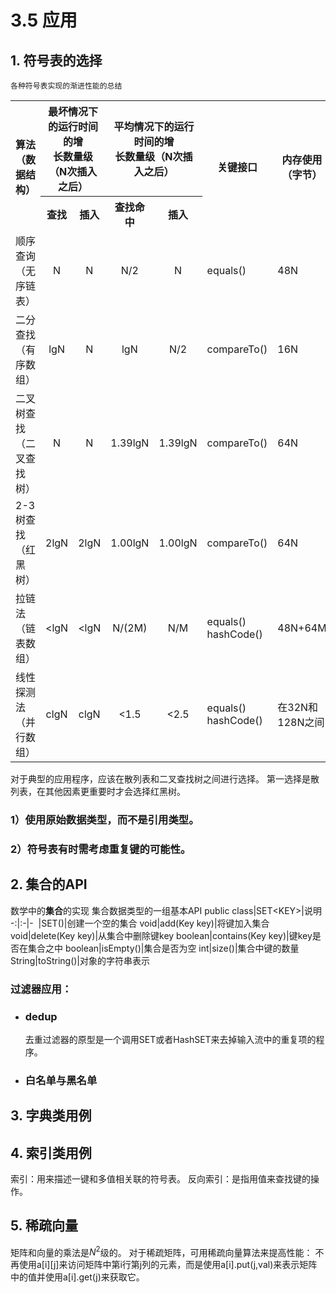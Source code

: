 # 3.5 应用
## 1. 符号表的选择
    各种符号表实现的渐进性能的总结

<table>
    <tr>
        <th rowspan="2">算法（数据结构）</th>
        <th colspan="2">最坏情况下的运行时间的增<br>长数量级（N次插入之后）</th>
        <th colspan="2">平均情况下的运行时间的增<br>长数量级（N次插入之后）</th>
        <th rowspan="2">关键接口</th>
        <th rowspan="2">内存使用（字节）</th>
    </tr>
    <tr>
        <th>查找</th>
        <th>插入</th> 
        <th>查找命中</th>
        <th>插入</th>        
    </tr>
    <tr>
        <td>顺序查询（无序链表）</td>
        <td align="center">N</td>
        <td align="center">N</td>
        <td align="center">N/2</td>
        <td align="center">N</td>
        <td>equals()</td>
        <td>48N</td>
    </tr>
    <tr>
        <td>二分查找（有序数组）</td>
        <td align="center">lgN</td>
        <td align="center">N</td>
        <td align="center">lgN</td>
        <td align="center">N/2</td>
        <td>compareTo()</td>
        <td>16N</td>
    </tr>
    <tr>
        <td>二叉树查找（二叉查找树）</td>
        <td align="center">N</td>
        <td align="center">N</td>
        <td align="center">1.39lgN</td>
        <td align="center">1.39lgN</td>
        <td>compareTo()</td>
        <td>64N</td>
    </tr>
    <tr>
        <td>2-3树查找（红黑树）</td>
        <td align="center">2lgN</td>
        <td align="center">2lgN</td>
        <td align="center">1.00lgN</td>
        <td align="center">1.00lgN</td>
        <td>compareTo()</td>
        <td>64N</td>
    </tr>
    <tr>
        <td>拉链法（链表数组）</td>
        <td align="center">&lt;lgN</td>
        <td align="center">&lt;lgN</td>
        <td align="center">N/(2M)</td>
        <td align="center">N/M</td>
        <td>equals()<br>hashCode()</td>
        <td>48N+64M</td>
    </tr>
    <tr>
        <td>线性探测法（并行数组）</td>
        <td align="center">clgN</td>
        <td align="center">clgN</td>
        <td align="center">&lt;1.5</td>
        <td align="center">&lt;2.5</td>
        <td>equals()<br>hashCode()</td>
        <td>在32N和128N之间</td>
    </tr>
</table>
    对于典型的应用程序，应该在散列表和二叉查找树之间进行选择。
    第一选择是散列表，在其他因素更重要时才会选择红黑树。
    
### 1）使用原始数据类型，而不是引用类型。
### 2）符号表有时需考虑重复键的可能性。

## 2. 集合的API
数学中的**集合**的实现
    集合数据类型的一组基本API
public class|SET&lt;KEY>|说明
-:|:-|-
&nbsp;|SET()|创建一个空的集合
void|add(Key key)|将键加入集合
void|delete(Key key)|从集合中删除键key
boolean|contains(Key key)|键key是否在集合之中
boolean|isEmpty()|集合是否为空
int|size()|集合中键的数量
String|toString()|对象的字符串表示
### 过滤器应用：
- ### dedup
    去重过滤器的原型是一个调用SET或者HashSET来去掉输入流中的重复项的程序。
- ### 白名单与黑名单
## 3. 字典类用例
## 4. 索引类用例
  索引：用来描述一键和多值相关联的符号表。
  反向索引：是指用值来查找键的操作。
## 5. 稀疏向量
  矩阵和向量的乘法是$N^2$级的。
  对于稀疏矩阵，可用稀疏向量算法来提高性能：
  不再使用a[i][j]来访问矩阵中第i行第j列的元素，而是使用a[i].put(j,val)来表示矩阵中的值并使用a[i].get(j)来获取它。
